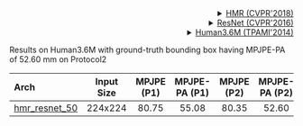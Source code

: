 <!-- [ALGORITHM] -->

<details>
<summary align="right"><a href="http://openaccess.thecvf.com/content_cvpr_2018/html/Kanazawa_End-to-End_Recovery_of_CVPR_2018_paper.html">HMR (CVPR'2018)</a></summary>

```bibtex
@inProceedings{kanazawaHMR18,
  title={End-to-end Recovery of Human Shape and Pose},
  author = {Angjoo Kanazawa
  and Michael J. Black
  and David W. Jacobs
  and Jitendra Malik},
  booktitle={Computer Vision and Pattern Recognition (CVPR)},
  year={2018}
}
```

</details>

<!-- [BACKBONE] -->

<details>
<summary align="right"><a href="http://openaccess.thecvf.com/content_cvpr_2016/html/He_Deep_Residual_Learning_CVPR_2016_paper.html">ResNet (CVPR'2016)</a></summary>

```bibtex
@inproceedings{he2016deep,
  title={Deep residual learning for image recognition},
  author={He, Kaiming and Zhang, Xiangyu and Ren, Shaoqing and Sun, Jian},
  booktitle={Proceedings of the IEEE conference on computer vision and pattern recognition},
  pages={770--778},
  year={2016}
}
```

</details>

<!-- [DATASET] -->

<details>
<summary align="right"><a href="https://ieeexplore.ieee.org/abstract/document/6682899/">Human3.6M (TPAMI'2014)</a></summary>

```bibtex
@article{h36m_pami,
  author = {Ionescu, Catalin and Papava, Dragos and Olaru, Vlad and Sminchisescu,  Cristian},
  title = {Human3.6M: Large Scale Datasets and Predictive Methods for 3D Human Sensing in Natural Environments},
  journal = {IEEE Transactions on Pattern Analysis and Machine Intelligence},
  publisher = {IEEE Computer Society},
  volume = {36},
  number = {7},
  pages = {1325-1339},
  month = {jul},
  year = {2014}
}
```

</details>

Results on Human3.6M with ground-truth bounding box having MPJPE-PA of 52.60 mm on Protocol2

| Arch  | Input Size | MPJPE (P1)| MPJPE-PA (P1) | MPJPE (P2) | MPJPE-PA (P2) | ckpt | log |
| :-------------- | :-----------: | :------: | :------: | :------: | :------: | :------: |:------: |
| [hmr_resnet_50](/configs/body/3d_mesh_sview_rgb_img/hmr/mixed/res50_mixed_224x224.py)  | 224x224 | 80.75 | 55.08 | 80.35 | 52.60 | [ckpt](https://download.openmmlab.com/mmpose/mesh/hmr/hmr_mesh_224x224-c21e8229_20201015.pth) | [log](https://download.openmmlab.com/mmpose/mesh/hmr/hmr_mesh_224x224_20201015.log.json) |
